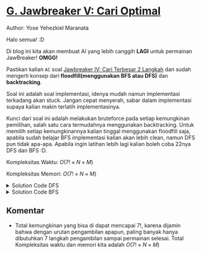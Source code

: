 # [G. Jawbreaker V: Cari Optimal](https://tlx.toki.id/courses/competitive/chapters/13/problems/G)

Author: Yose Yehezkiel Maranata 

Halo semua! :D

Di blog ini kita akan membuat AI yang lebih canggih **LAGI** untuk permainan JawBreaker! **OMGG!**

Pastikan kalian `AC` soal [Jawbreaker IV: Cari Terbesar 2 Langkah](https://tlx.toki.id/courses/competitive/chapters/04/problems/G) dan sudah mengerti konsep dari **floodfill(menggunakan BFS atau DFS)** dan **backtracking**. 

Soal ini adalah soal implementasi, idenya mudah namun implementasi terkadang akan stuck. Jangan cepat menyerah, sabar dalam implementasi supaya kalian makin terlatih implementasinya. 

Kunci dari soal ini adalah melakukan bruteforce pada setiap kemungkinan pemilihan, salah satu cara termudahnya menggunakan backtracking. Untuk memilih setiap kemungkinannya kalian tinggal menggunakan floodfill saja, apabila sudah belajar BFS implementasi kalian akan lebih clean, namun DFS pun tidak apa-apa. Apabila ingin latihan lebih lagi kalian boleh coba 22nya DFS dan BFS :D. 

Kompleksitas Waktu: $O(7! \times N \times M)$

Kompleksitas Memori: $O(7! \times N \times M)$

<details>
  <summary>Solution Code DFS</summary>

```c++
#include <bits/stdc++.h>

using namespace std;

int n, m;

int dr[4] = {0, 0, 1, -1};
int dc[4] = {1, -1, 0, 0};

bool inside(int x, int y) { return x >= 0 && x < n && y >= 0 && y < m; }

void klik(int i, int j, int warna, vector<vector<int>> &grid,
          vector<vector<bool>> &vis, int &tot) {
  vis[i][j] = 1;
  grid[i][j] = 0;
  tot++;

  for (int k = 0; k < 4; k++) {
    int tr = i + dr[k], tc = j + dc[k];
    if (!inside(tr, tc)) continue;
    if (vis[tr][tc]) continue;
    if (grid[tr][tc] != warna) continue;
    klik(tr, tc, warna, grid, vis, tot);
  }
  return;
}

int coba(vector<vector<int>> grid) {
  vector<vector<int>> temp = grid;
  vector<vector<bool>> vis(n, vector<bool>(m, 0));
  int ans = 0;

  // runtuh
  for (int j = 0; j < m; j++) {
    int prev = -1;
    for (int i = n - 1; i >= 0; i--) {
      if (prev == -1 && grid[i][j] == 0)
        prev = i;
      else if (prev != -1 && grid[i][j] != 0) {
        grid[prev][j] = grid[i][j];
        grid[i][j] = 0;
        prev--;
      }
    }
  }

  for (int i = 0; i < n; i++) {
    for (int j = 0; j < m; j++) {
      if (grid[i][j] == 0) continue;
      if (vis[i][j]) continue;
      vector<vector<int>> temp = grid;
      int warna = grid[i][j];
      int totalKlik = 0;
      klik(i, j, warna, temp, vis, totalKlik);
      if (totalKlik > 1) {
        ans = max(ans, totalKlik * (totalKlik - 1) + coba(temp));
      }
    }
  }
  return ans;
}

int32_t main() {
  ios_base::sync_with_stdio(0);
  cin.tie(0);
  cin >> n >> m;
  vector<vector<int>> grid(n, vector<int>(m));
  for (int i = 0; i < n; i++) {
    for (int j = 0; j < m; j++) cin >> grid[i][j];
  }
  int ans = coba(grid);
  cout << ans << endl;
}
```
</details>
<details>
  <summary>Solution Code BFS</summary>

```c++
#include <bits/stdc++.h>

using namespace std;

int n, m;

int dr[4] = {0, 0, 1, -1};
int dc[4] = {1, -1, 0, 0};

bool inside(int x, int y) { return x >= 0 && x < n && y >= 0 && y < m; }

int coba(vector<vector<int>> grid) {
  vector<vector<int>> temp = grid;
  vector<vector<bool>> vis(n, vector<bool>(m, 0));
  int ans = 0;

  // runtuh
  for (int j = 0; j < m; j++) {
    int prev = -1;
    for (int i = n - 1; i >= 0; i--) {
      if (prev == -1 && grid[i][j] == 0)
        prev = i;
      else if (prev != -1 && grid[i][j] != 0) {
        grid[prev][j] = grid[i][j];
        grid[i][j] = 0;
        prev--;
      }
    }
  }

  for (int i = 0; i < n; i++) {
    for (int j = 0; j < m; j++) {
      if (vis[i][j]) continue;
      if (grid[i][j] == 0) continue;
      temp = grid;  // copy grid to temp
      int angka = grid[i][j];

      // bfs
      queue<pair<int, int>> q;
      q.push({i, j});
      int totalKlik = 0;
      while (!q.empty()) {
        pair<int, int> u = q.front();
        q.pop();
        int x = u.first, y = u.second;
        if (vis[x][y]) continue;
        if (temp[x][y] != angka) continue;
        vis[x][y] = 1;
        temp[x][y] = 0;
        totalKlik++;
        for (int l = 0; l < 4; l++) {
          int tr = x + dc[l], tc = y + dr[l];
          if (!inside(tr, tc)) continue;
          if (temp[tr][tc] != angka) continue;
          if (vis[tr][tc]) continue;
          q.push({tr, tc});
        }
      }
      // minimal bola harus lebih dari satu
      if (totalKlik > 1) {
        ans = max(ans, totalKlik * (totalKlik - 1) + coba(temp));
      }
    }
  }
  return ans;
}

int32_t main() {
  ios_base::sync_with_stdio(0);
  cin.tie(0);
  cin >> n >> m;
  vector<vector<int>> grid(n, vector<int>(m));
  for (int i = 0; i < n; i++) {
    for (int j = 0; j < m; j++) cin >> grid[i][j];
  }
  int ans = coba(grid);
  cout << ans << endl;
}
```
</details>

## Komentar
    
- Total kemungkinan yang bisa di dapat mencapai $7!$, karena dijamin bahwa dengan urutan pengambilan apapun, paling banyak hanya dibutuhkan 7 langkah pengambilan sampai permainan selesai. Total Kompleksitas waktu dan memori kita adalah $O(7! \times N \times M)$


